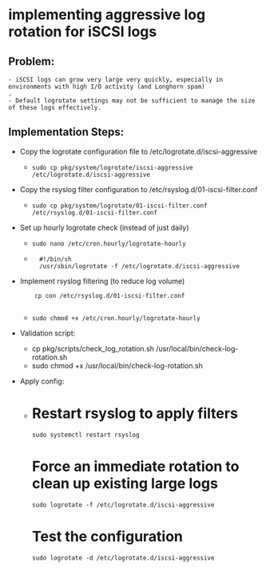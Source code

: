 # implementing aggressive log rotation for iSCSI logs

## Problem:
    - iSCSI logs can grow very large very quickly, especially in environments with high I/O activity (and Longhorn spam)
    .
    - Default logrotate settings may not be sufficient to manage the size of these logs effectively.

## Implementation Steps:

- Copy the logrotate configuration file to /etc/logrotate.d/iscsi-aggressive
    - `sudo cp pkg/system/logrotate/iscsi-aggressive /etc/logrotate.d/iscsi-aggressive`

- Copy the rsyslog filter configuration to /etc/rsyslog.d/01-iscsi-filter.conf
    - `sudo cp pkg/system/logrotate/01-iscsi-filter.conf /etc/rsyslog.d/01-iscsi-filter.conf`


 - Set up hourly logrotate check (instead of just daily)
    - `sudo nano /etc/cron.hourly/logrotate-hourly`
    - ```
        #!/bin/sh
        /usr/sbin/logrotate -f /etc/logrotate.d/iscsi-aggressive
      ```

- Implement rsyslog filtering (to reduce log volume)
    
    ```
        cp con /etc/rsyslog.d/01-iscsi-filter.conf
       
    ```
    - `sudo chmod +x /etc/cron.hourly/logrotate-hourly`


- Validation script:
    - cp pkg/scripts/check_log_rotation.sh /usr/local/bin/check-log-rotation.sh
    - sudo chmod +x /usr/local/bin/check-log-rotation.sh

- Apply config:
    - # Restart rsyslog to apply filters
      `sudo systemctl restart rsyslog`

      # Force an immediate rotation to clean up existing large logs
      `sudo logrotate -f /etc/logrotate.d/iscsi-aggressive`

      # Test the configuration
      `sudo logrotate -d /etc/logrotate.d/iscsi-aggressive`
